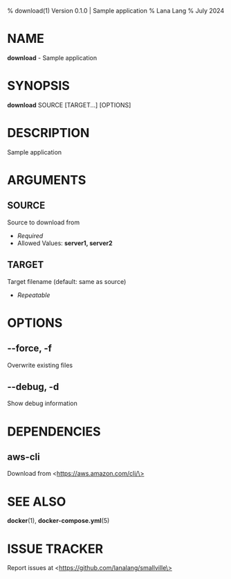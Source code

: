 % download(1) Version 0.1.0 | Sample application
% Lana Lang
% July 2024

NAME
==================================================

**download** - Sample application

SYNOPSIS
==================================================

**download** SOURCE [TARGET...] [OPTIONS]

DESCRIPTION
==================================================

Sample application


ARGUMENTS
==================================================

SOURCE
--------------------------------------------------

Source to download from

- *Required*
- Allowed Values: **server1, server2**

TARGET
--------------------------------------------------

Target filename (default: same as source)

- *Repeatable*

OPTIONS
==================================================

--force, -f
--------------------------------------------------

Overwrite existing files


--debug, -d
--------------------------------------------------

Show debug information


DEPENDENCIES
==================================================

aws-cli
--------------------------------------------------

Download from \<https://aws.amazon.com/cli/\>


SEE ALSO
==================================================

**docker**(1), **docker-compose.yml**(5)

# ISSUE TRACKER
Report issues at \<https://github.com/lanalang/smallville\>
